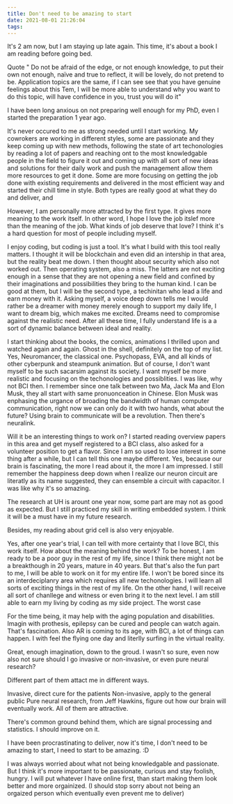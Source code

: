 ```yaml
---
title: Don't need to be amazing to start
date: 2021-08-01 21:26:04
tags: 
---
```


It's 2 am now, but I am staying up late again. This time, it's about a book I am reading before going bed. 

Quote " Do not be afraid of the edge, or not enough knowledge, to put their own not enough, naïve and true to reflect, it will be lovely, do not pretend to be. Application topics are the same, if I can see see that you have genuine feelings about this Tem, I will be more able to understand why you want to do this topic, will have confidence in you, trust you will do it"

I have been long anxious on not preparing well enough for my PhD, even I started the preparation 1 year ago. 

It's never occured to me as strong needed until I start working. My cowrokers are working in different styles, some are passionate and they keep coming up with new methods, following the state of art techonologies by reading a lot of papers and reaching ont to the most knowledgable people in the field to figure it out and coming up with all sort of new ideas and solutions for their daily work and push the management allow them more resources to get it done. Some are more focusing on getting the job done with existing requirements and delivered in the most efficient way and started their chill time in style. Both types are really good at what they do and deliver, and 

However, I am personally more attracted by the first type. It gives more meaning to the work itself. In other word, I hope I love the job itslef more than the meaning of the job. What kinds of job deserve that love? I think it's a hard question for most of people including myself. 

I enjoy coding, but coding is just a tool. It's what I build with this tool really matters. I thought it will be blockchain and even did an intership in that area, but the reality beat me down. I then thought about security which also not worked out. Then operating system, also a miss. The latters are not exciting enough in a sense that they are not opening a new field and confined by their imaginations and possibilities they bring to the human kind. I can be good at them, but I will be the second type, a techinitan who lead a life and earn money with it. Asking myself, a voice deep down tells me I would rather be a dreamer with money merely enough to support my daily life, I want to dream big, which makes me excited. Dreams need to compromise against the realistic need. After all these time, I fully understand life is a a sort of dynamic balance between ideal and reality.

I start thinking about the books, the comics, animations I thrilled upon and watched again and again. Ghost in the shell, definitely on the top of my list. Yes, Neuromancer, the classical one. Psychopass, EVA, and all kinds of other cyberpunk and steampunk animation. But of course, I don't want myself to be such sacarsim against its society. I want myself be more realistic and focusing on the techonologies and possiblities. I was like, why not BCI then. I remember since one talk between two Ma, Jack Ma and Elon Musk, they all start with same pronuonceation in Chinese. Elon Musk was enphasing the urgance of broading the bandwidth of human computer communication, right now we can only do it with two hands, what about the future? Using brain to communicate will be a revolution. Then there's neuralink.

Will it be an interesting things to work on? I started reading overview papers in this area and get myself registered to a BCI class, also asked for a volunteer position to get a flavor. 
Since I am so used to lose interest in some thing after a while, but I can tell this one maybe different. Yes, because our brain is fascinating, the more I read about it, the more I am impressed. I still remember the happiness deep down when I realize our neuron circuit are literatly as its name suggested, they can ensemble a circuit with capacitor. I was like why it's so amazing. 

The research at UH is arount one year now, some part are may not as good as expected. But I still practiced my skill in writing embedded system. I think it will be a must have in my future research. 

Besides, my reading about grid cell is also very enjoyable. 

Yes, after one year's trial, I can tell with more certainty that I love BCI, this work itself. How about the meaning behind the work? To be honest, I am ready to be a poor guy in the rest of my life, since I think there might not be a breakthough in 20 years, mature in 40 years. But that's also the fun part to me, I will be able to work on it for my entire life. I won't be bored since its an interdeciplanry area which requires all new techonologies. I will learn all sorts of exciting things in the rest of my life. On the other hand, I will receive all sort of chanllege and witness or even bring it to the next level. I am still able to earn my living by coding as my side project. The worst case

For the time being, it may help with the aging population and disabilities. Imagin with prothesis, epilepsy can be cured and people can watch again. That's fascination. Also AR is coming to its age, with BCI, a lot of things can happen. I with feel the flying one day and literlly surfing in the virtual reality.

Great, enough imagination, down to the groud. I wasn't so sure, even now also not sure should I go invasive or non-invasive, or even pure neural research? 

Different part of them attact me in different ways. 

Invasive, direct cure for the patients
Non-invasive, apply to the general public
Pure neural research, from Jeff Hawkins, figure out how our brain will eventually work. All of them are attractive. 

There's common ground behind them, which are signal processing and statistics. I should improve on it. 

I have been procrastinating to deliver, now it's time, I don't need to be amazing to start, I need to start to be amazing.  :D

I was always worried about what not being knowledgable and passionate. But I think it's more important to be passionate, curious and stay foolish, hungry. I will put whatever I have online first, than start making them look better and more orgainized. (I should stop sorry about not being an orgaized person which eventually even prevent me to deliver)
